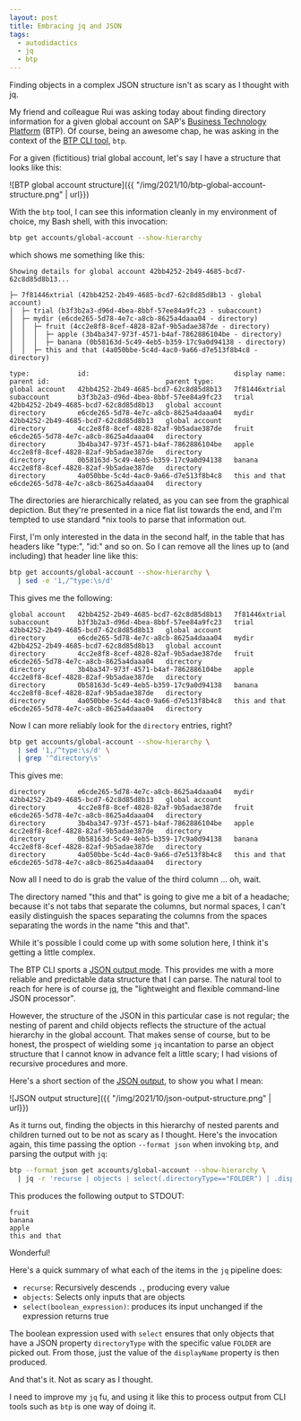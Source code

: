 ```yaml
---
layout: post
title: Embracing jq and JSON
tags:
  - autodidactics
  - jq
  - btp
---
```

Finding objects in a complex JSON structure isn't as scary as I thought with jq.
<!--excerpt-->

My friend and colleague Rui was asking today about finding directory information for a given global account on SAP's [Business Technology Platform](https://www.sap.com/uk/products/business-technology-platform.html) (BTP). Of course, being an awesome chap, he was asking in the context of the [BTP CLI tool](https://help.sap.com/viewer/65de2977205c403bbc107264b8eccf4b/Cloud/en-US/7c6df2db6332419ea7a862191525377c.html), `btp`.

For a given (fictitious) trial global account, let's say I have a structure that looks like this:

![BTP global account structure]({{ "/img/2021/10/btp-global-account-structure.png" | url}})

With the `btp` tool, I can see this information cleanly in my environment of choice, my Bash shell, with this invocation:

```bash
btp get accounts/global-account --show-hierarchy
```

which shows me something like this:

```
Showing details for global account 42bb4252-2b49-4685-bcd7-62c8d85d8b13...

├─ 7f81446xtrial (42bb4252-2b49-4685-bcd7-62c8d85d8b13 - global account)
│  ├─ trial (b3f3b2a3-d96d-4bea-8bbf-57ee84a9fc23 - subaccount)
│  ├─ mydir (e6cde265-5d78-4e7c-a8cb-8625a4daaa04 - directory)
│  │  ├─ fruit (4cc2e8f8-8cef-4828-82af-9b5adae387de - directory)
│  │  │  ├─ apple (3b4ba347-973f-4571-b4af-7862886104be - directory)
│  │  │  ├─ banana (0b58163d-5c49-4eb5-b359-17c9a0d94138 - directory)
│  │  ├─ this and that (4a050bbe-5c4d-4ac0-9a66-d7e513f8b4c8 - directory)

type:            id:                                    display name:   parent id:                             parent type:
global account   42bb4252-2b49-4685-bcd7-62c8d85d8b13   7f81446xtrial
subaccount       b3f3b2a3-d96d-4bea-8bbf-57ee84a9fc23   trial           42bb4252-2b49-4685-bcd7-62c8d85d8b13   global account
directory        e6cde265-5d78-4e7c-a8cb-8625a4daaa04   mydir           42bb4252-2b49-4685-bcd7-62c8d85d8b13   global account
directory        4cc2e8f8-8cef-4828-82af-9b5adae387de   fruit           e6cde265-5d78-4e7c-a8cb-8625a4daaa04   directory
directory        3b4ba347-973f-4571-b4af-7862886104be   apple           4cc2e8f8-8cef-4828-82af-9b5adae387de   directory
directory        0b58163d-5c49-4eb5-b359-17c9a0d94138   banana          4cc2e8f8-8cef-4828-82af-9b5adae387de   directory
directory        4a050bbe-5c4d-4ac0-9a66-d7e513f8b4c8   this and that   e6cde265-5d78-4e7c-a8cb-8625a4daaa04   directory
```

The directories are hierarchically related, as you can see from the graphical depiction. But they're presented in a nice flat list towards the end, and I'm tempted to use standard \*nix tools to parse that information out.

First, I'm only interested in the data in the second half, in the table that has headers like "type:", "id:" and so on. So I can remove all the lines up to (and including) that header line like this:

```bash
btp get accounts/global-account --show-hierarchy \
  | sed -e '1,/^type:\s/d'
```

This gives me the following:

```
global account   42bb4252-2b49-4685-bcd7-62c8d85d8b13   7f81446xtrial
subaccount       b3f3b2a3-d96d-4bea-8bbf-57ee84a9fc23   trial           42bb4252-2b49-4685-bcd7-62c8d85d8b13   global account
directory        e6cde265-5d78-4e7c-a8cb-8625a4daaa04   mydir           42bb4252-2b49-4685-bcd7-62c8d85d8b13   global account
directory        4cc2e8f8-8cef-4828-82af-9b5adae387de   fruit           e6cde265-5d78-4e7c-a8cb-8625a4daaa04   directory
directory        3b4ba347-973f-4571-b4af-7862886104be   apple           4cc2e8f8-8cef-4828-82af-9b5adae387de   directory
directory        0b58163d-5c49-4eb5-b359-17c9a0d94138   banana          4cc2e8f8-8cef-4828-82af-9b5adae387de   directory
directory        4a050bbe-5c4d-4ac0-9a66-d7e513f8b4c8   this and that   e6cde265-5d78-4e7c-a8cb-8625a4daaa04   directory
```

Now I can more reliably look for the `directory` entries, right?

```bash
btp get accounts/global-account --show-hierarchy \
  | sed '1,/^type:\s/d' \
  | grep '^directory\s'
```

This gives me:

```
directory        e6cde265-5d78-4e7c-a8cb-8625a4daaa04   mydir           42bb4252-2b49-4685-bcd7-62c8d85d8b13   global account
directory        4cc2e8f8-8cef-4828-82af-9b5adae387de   fruit           e6cde265-5d78-4e7c-a8cb-8625a4daaa04   directory
directory        3b4ba347-973f-4571-b4af-7862886104be   apple           4cc2e8f8-8cef-4828-82af-9b5adae387de   directory
directory        0b58163d-5c49-4eb5-b359-17c9a0d94138   banana          4cc2e8f8-8cef-4828-82af-9b5adae387de   directory
directory        4a050bbe-5c4d-4ac0-9a66-d7e513f8b4c8   this and that   e6cde265-5d78-4e7c-a8cb-8625a4daaa04   directory
```

Now all I need to do is grab the value of the third column ... oh, wait.

The directory named "this and that" is going to give me a bit of a headache; because it's not tabs that separate the columns, but normal spaces, I can't easily distinguish the spaces separating the columns from the spaces separating the words in the name "this and that".

While it's possible I could come up with some solution here, I think it's getting a little complex.

The BTP CLI sports a [JSON output mode](https://help.sap.com/viewer/65de2977205c403bbc107264b8eccf4b/Cloud/en-US/dcb85b7dea61432cbafaab4ce0ec9b08.html). This provides me with a more reliable and predictable data structure that I can parse. The natural tool to reach for here is of course [jq](https://stedolan.github.io/jq/), the "lightweight and flexible command-line JSON processor".

However, the structure of the JSON in this particular case is not regular; the nesting of parent and child objects reflects the structure of the actual hierarchy in the global account. That makes sense of course, but to be honest, the prospect of wielding some `jq` incantation to parse an object structure that I cannot know in advance felt a little scary; I had visions of recursive procedures and more.

Here's a short section of the [JSON output](/autodidactics/content/2021/10/hierarchy.json), to show you what I mean:

![JSON output structure]({{ "/img/2021/10/json-output-structure.png" | url}})

As it turns out, finding the objects in this hierarchy of nested parents and children turned out to be not as scary as I thought. Here's the invocation again, this time passing the option `--format json` when invoking `btp`, and parsing the output with `jq`:

```bash
btp --format json get accounts/global-account --show-hierarchy \
  | jq -r 'recurse | objects | select(.directoryType=="FOLDER") | .displayName'
```

This produces the following output to STDOUT:

```
fruit
banana
apple
this and that
```

Wonderful!

Here's a quick summary of what each of the items in the `jq` pipeline does:

* `recurse`: Recursively descends `.`, producing every value
* `objects`: Selects only inputs that are objects
* `select(boolean_expression)`: produces its input unchanged if the expression returns true

The boolean expression used with `select` ensures that only objects that have a JSON property `directoryType` with the specific value `FOLDER` are picked out. From those, just the value of the `displayName` property is then produced.

And that's it. Not as scary as I thought.

I need to improve my `jq` fu, and using it like this to process output from CLI tools such as `btp` is one way of doing it.
